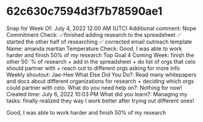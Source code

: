 # 62c630c7594d3f7b78590ae1

Snap for Week Of: July 4, 2022 12:00 AM (UTC)
Additional comment: Nope
Commitment Check: ✅finished adding research to the spreadsheet
 ✅ started the other half of researching
✅ corrected email outreach template
Name: amanda maritan
Temperature Check: Good, I was able to work harder and finish 50% of my research
Top Goal 4 Coming Week: finish the other 50¨% of research + add in the spreadsheet + do list of orgs that celo should partner with + reach out to different orgs asking for more info
Weekly shoutout: Jae-Hee
What Else Did You Do?: Read many whitepapers and docs about different organizations for research + deciding which orgs could partner with celo.
What do you need help on?: Nothing for now!
Created time: July 6, 2022 10:03 PM
What did you learn?: Managing my tasks: finally realized they way I work better after trying out different ones!

Good, I was able to work harder and finish 50% of my research